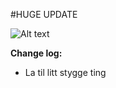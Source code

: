 #HUGE UPDATE

![Alt text](/posts/path/to/img.jpg "Optional title")

**Change log:**
- La til litt stygge ting
